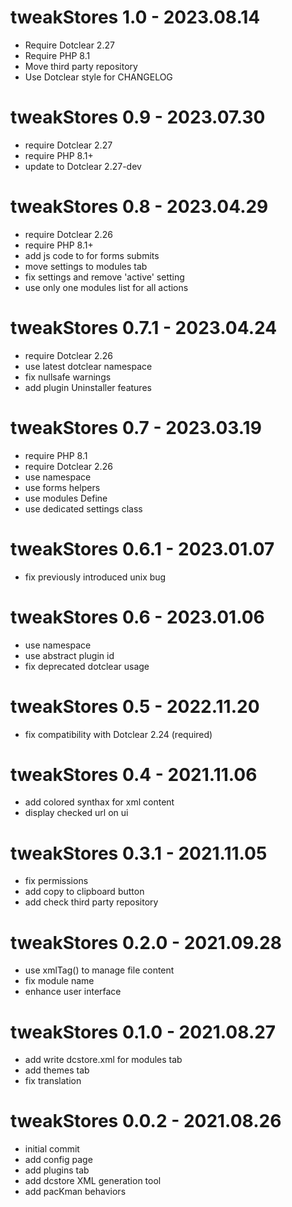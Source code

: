 tweakStores 1.0 - 2023.08.14
===========================================================
* Require Dotclear 2.27
* Require PHP 8.1
* Move third party repository
* Use Dotclear style for CHANGELOG

tweakStores 0.9 - 2023.07.30
===========================================================
* require Dotclear 2.27
* require PHP 8.1+
* update to Dotclear 2.27-dev

tweakStores 0.8 - 2023.04.29
===========================================================
* require Dotclear 2.26
* require PHP 8.1+
* add js code to for forms submits
* move settings to modules tab
* fix settings and remove 'active' setting
* use only one modules list for all actions

tweakStores 0.7.1 - 2023.04.24
===========================================================
* require Dotclear 2.26
* use latest dotclear namespace
* fix nullsafe warnings
* add plugin Uninstaller features

tweakStores 0.7 - 2023.03.19
===========================================================
* require PHP 8.1
* require Dotclear 2.26
* use namespace
* use forms helpers
* use modules Define
* use dedicated settings class

tweakStores 0.6.1 - 2023.01.07
===========================================================
* fix previously introduced unix bug

tweakStores 0.6 - 2023.01.06
===========================================================
* use namespace
* use abstract plugin id
* fix deprecated dotclear usage

tweakStores 0.5 - 2022.11.20
===========================================================
* fix compatibility with Dotclear 2.24 (required)

tweakStores 0.4 - 2021.11.06
===========================================================
* add colored synthax for xml content
* display checked url on ui

tweakStores 0.3.1 - 2021.11.05
===========================================================
* fix permissions
* add copy to clipboard button
* add check third party repository

tweakStores 0.2.0 - 2021.09.28
===========================================================
* use xmlTag() to manage file content
* fix module name
* enhance user interface

tweakStores 0.1.0 - 2021.08.27
===========================================================
* add write dcstore.xml for modules tab
* add themes tab
* fix translation

tweakStores 0.0.2 - 2021.08.26
===========================================================
* initial commit
* add config page
* add plugins tab
* add dcstore XML generation tool
* add pacKman behaviors
